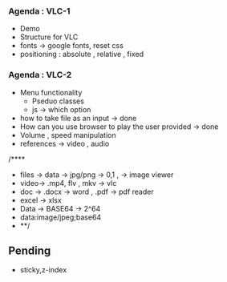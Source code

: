 
### Agenda : VLC-1
* Demo
* Structure for VLC
* fonts -> google fonts, reset css
* positioning : absolute , relative , fixed


### Agenda : VLC-2
* Menu functionality
  * Pseduo classes 
  * js -> which option
* how to take file as an input -> done 
* How can you use browser to play the user provided -> done
* Volume , speed  manipulation
* references -> video , audio 

/****
 * files -> data -> jpg/png -> 0,1 , -> image viewer
 * video-> .mp4, flv , mkv -> vlc
 * doc -> .docx -> word , .pdf -> pdf reader
 * excel -> xlsx 
 * Data -> BASE64 -> 2^64
 * data:image/jpeg;base64
 * **/ 
## Pending 
* sticky,z-index
